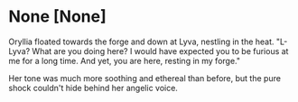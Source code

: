 # None [None]
Oryllia floated towards the forge and down at Lyva, nestling in the heat. "L-Lyva? What are you doing here? I would have expected you to be furious at me for a long time. And yet, you are here, resting in my forge."

Her tone was much more soothing and ethereal than before, but the pure shock couldn't hide behind her angelic voice.
